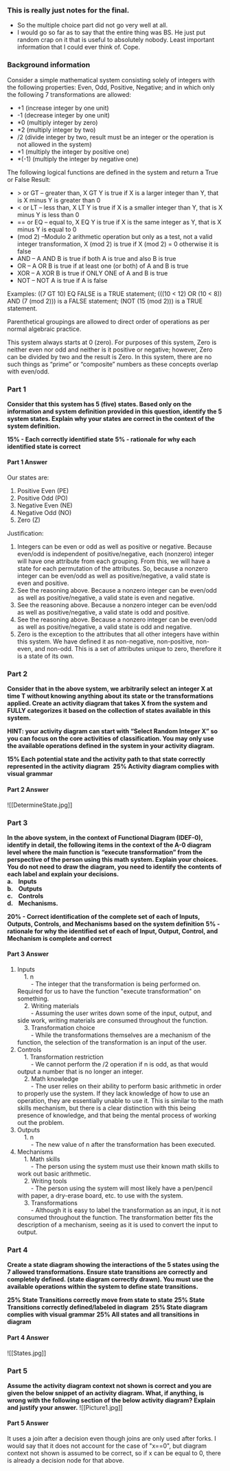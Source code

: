 ### This is really just notes for the final.
- So the multiple choice part did not go very well at all.
- I would go so far as to say that the entire thing was BS. He just put random crap on it that is useful to absolutely nobody. Least important information that I could ever think of. Cope.

### Background information
Consider a simple mathematical system consisting solely of integers with the following properties: Even, Odd, Positive, Negative; and in which only the following 7 transformations are allowed:

- +1 (increase integer by one unit)
- -1 (decrease integer by one unit)
- \*0 (multiply integer by zero)
- \*2 (multiply integer by two)
- /2 (divide integer by two, result must be an integer or the operation is not allowed in the system)
- \*1 (multiply the integer by positive one)
- \*(-1) (multiply the integer by negative one)

The following logical functions are defined in the system and return a True or False Result:

- \> or GT – greater than, X GT Y is true if X is a larger integer than Y, that is X minus Y is greater than 0
- < or LT – less than, X LT Y is true if X is a smaller integer than Y, that is X minus Y is less than 0
- == or EQ – equal to, X EQ Y is true if X is the same integer as Y, that is X minus Y is equal to 0
- (mod 2) –Modulo 2 arithmetic operation but only as a test, not a valid integer transformation, X (mod 2) is true if X (mod 2) = 0 otherwise it is false
- AND – A AND B is true if both A is true and also B is true
- OR – A OR B is true if at least one (or both) of A and B is true
- XOR – A XOR B is true if ONLY ONE of A and B is true
- NOT – NOT A is true if A is false

Examples: ((7 GT 10) EQ FALSE is a TRUE statement; (((10 < 12) OR (10 < 8)) AND (7 (mod 2))) is a FALSE statement; (NOT (15 (mod 2))) is a TRUE statement.

Parenthetical groupings are allowed to direct order of operations as per normal algebraic practice.

This system always starts at 0 (zero). For purposes of this system, Zero is neither even nor odd and neither is it positive or negative; however, Zero can be divided by two and the result is Zero. In this system, there are no such things as “prime” or “composite” numbers as these concepts overlap with even/odd.

### Part 1
**Consider that this system has 5 (five) states. Based only on the information and system definition provided in this question, identify the 5 system states. Explain why your states are correct in the context of the system definition.**

**15% - Each correctly identified state**
**5% - rationale for why each identified state is correct**

#### Part 1 Answer
Our states are:

1. Positive Even (PE)
2. Positive Odd (PO)
3. Negative Even (NE)
4. Negative Odd (NO)
5. Zero (Z)

Justification:

1. Integers can be even or odd as well as positive or negative. Because even/odd is independent of positive/negative, each (nonzero) integer will have one attribute from each grouping. From this, we will have a state for each permutation of the attributes. So, because a nonzero integer can be even/odd as well as positive/negative, a valid state is even and positive.
2. See the reasoning above. Because a nonzero integer can be even/odd as well as positive/negative, a valid state is even and negative.
3. See the reasoning above. Because a nonzero integer can be even/odd as well as positive/negative, a valid state is odd and positive.
4. See the reasoning above. Because a nonzero integer can be even/odd as well as positive/negative, a valid state is odd and negative.
5. Zero is the exception to the attributes that all other integers have within this system. We have defined it as non-negative, non-positive, non-even, and non-odd. This is a set of attributes unique to zero, therefore it is a state of its own.

### Part 2
**Consider that in the above system, we arbitrarily select an integer X at time T without knowing anything about its state or the transformations applied. Create an activity diagram that takes X from the system and FULLY categorizes it based on the collection of states available in this system.**  

**HINT: your activity diagram can start with “Select Random Integer X” so you can focus on the core activities of classification. You may only use the available operations defined in the system in your activity diagram.**

**15% Each potential state and the activity path to that state correctly represented in the activity diagram** 
**25% Activity diagram complies with visual grammar**

#### Part 2 Answer
![[DetermineState.jpg]]

### Part 3
**In the above system, in the context of Functional Diagram (IDEF-0), identify in detail, the following items in the context of the A-0 diagram level where the main function is “execute transformation” from the perspective of the person using this math system. Explain your choices. You do not need to draw the diagram, you need to identify the contents of each label and explain your decisions.  
a.    Inputs  
b.    Outputs  
c.    Controls  
d.    Mechanisms.**

**20% - Correct identification of the complete set of each of Inputs, Outputs, Controls, and Mechanisms based on the system definition**
**5% - rationale for why the identified set of each of Input, Output, Control, and Mechanism is complete and correct**

#### Part 3 Answer
1. Inputs  
    1. n  
        - The integer that the transformation is being performed on. Required for us to have the function "execute transformation" on something.  
    2. Writing materials  
        - Assuming the user writes down some of the input, output, and side work, writing materials are consumed throughout the function.  
    3. Transformation choice  
        - While the transformations themselves are a mechanism of the function, the selection of the transformation is an input of the user.  
2. Controls  
    1. Transformation restriction  
        - We cannot perform the /2 operation if n is odd, as that would output a number that is no longer an integer.  
    2. Math knowledge  
        - The user relies on their ability to perform basic arithmetic in order to properly use the system. If they lack knowledge of how to use an operation, they are essentially unable to use it. This is similar to the math skills mechanism, but there is a clear distinction with this being presence of knowledge, and that being the mental process of working out the problem.  
3. Outputs  
    1. n  
        - The new value of n after the transformation has been executed.  
1. Mechanisms  
    1. Math skills  
        - The person using the system must use their known math skills to work out basic arithmetic.  
    2. Writing tools  
        - The person using the system will most likely have a pen/pencil with paper, a dry-erase board, etc. to use with the system.  
    3. Transformations  
        - Although it is easy to label the transformation as an input, it is not consumed throughout the function. The transformation better fits the description of a mechanism, seeing as it is used to convert the input to output.

### Part 4
**Create a state diagram showing the interactions of the 5 states using the 7 allowed transformations. Ensure state transitions are correctly and completely defined. (state diagram correctly drawn). You must use the available operations within the system to define state transitions.**

**25% State Transitions correctly move from state to state**
**25% State Transitions correctly defined/labeled in diagram** 
**25% State diagram complies with visual grammar**
**25% All states and all transitions in diagram**

#### Part 4 Answer
![[States.jpg]]

### Part 5
**Assume the activity diagram context not shown is correct and you are given the below snippet of an activity diagram. What, if anything, is wrong with the following section of the below activity diagram? Explain and justify your answer.**
![[Picture1.jpg]]

#### Part 5 Answer
It uses a join after a decision even though joins are only used after forks. I would say that it does not account for the case of "x==0", but diagram context not shown is assumed to be correct, so if x can be equal to 0, there is already a decision node for that above.